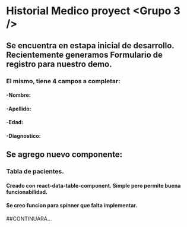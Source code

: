 # Historial Medico proyect <Grupo 3 />

## Se encuentra en estapa inicial de desarrollo. Recientemente generamos Formulario de registro para nuestro demo. 
### El mismo, tiene 4 campos a completar:
#### -Nombre:
#### -Apellido:
#### -Edad:
#### -Diagnostico:

## Se agrego nuevo componente:
### Tabla de pacientes.
#### Creado con react-data-table-component. Simple pero permite buena funcionabilidad.
#### Se creo funcion para spinner que falta implementar.

##CONTINUARA...


